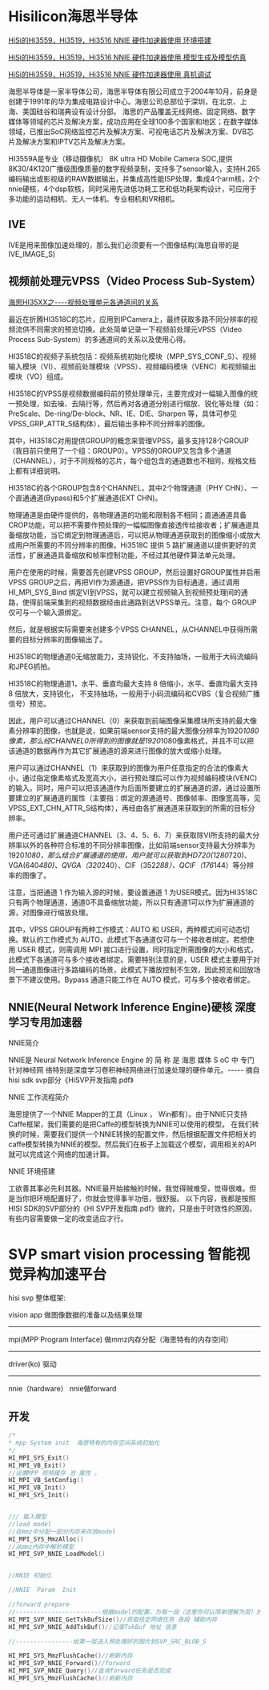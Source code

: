 # Hisilicon海思半导体

[HiSi的Hi3559，Hi3519，Hi3516 NNIE 硬件加速器使用 环境搭建](https://blog.csdn.net/u011728480/article/details/91125581)

[HiSi的Hi3559，Hi3519，Hi3516 NNIE 硬件加速器使用 模型生成及模型仿真](https://blog.csdn.net/u011728480/article/details/91294917)

[HiSi的Hi3559，Hi3519，Hi3516 NNIE 硬件加速器使用 真机调试](https://blog.csdn.net/u011728480/article/details/92069793)

海思半导体是一家半导体公司，海思半导体有限公司成立于2004年10月，前身是创建于1991年的华为集成电路设计中心。海思公司总部位于深圳，在北京、上海、美国硅谷和瑞典设有设计分部。
海思的产品覆盖无线网络、固定网络、数字媒体等领域的芯片及解决方案，成功应用在全球100多个国家和地区；在数字媒体领域，已推出SoC网络监控芯片及解决方案、可视电话芯片及解决方案、DVB芯片及解决方案和IPTV芯片及解决方案。

HI3559A是专业（移动摄像机） 8K ultra HD Mobile Camera SOC,提供8K30/4K120广播级图像质量的数字视频录制，支持多了sensor输入，支持H.265编码输出或影视级的RAW数据输出，并集成高性能ISP处理，集成4个arm核，2个nnie硬核，4个dsp软核，同时采用先进低功耗工艺和低功耗架构设计，可应用于多功能的运动相机、无人一体机、专业相机和VR相机。

## IVE
IVE是用来图像加速处理的，那么我们必须要有一个图像结构(海思自带的是IVE_IMAGE_S)


## 视频前处理元VPSS（Video Process Sub-System）
[海思HI35XX之----视频处理单元各通道间的关系 ](https://www.cnblogs.com/cyyljw/p/6861593.html)

最近在折腾HI3518C的芯片，应用到IPCamera上，最终获取多路不同分辨率的视频流供不同需求的预览切换。此处简单记录一下视频前处理元VPSS（Video Process Sub-System）的多通道间的关系以及使用心得。

HI3518C的视频子系统包括：视频系统初始化模块（MPP_SYS_CONF_S）、视频输入模块（VI）、视频前处理模块（VPSS）、视频编码模块（VENC）和视频输出模块（VO）组成。

HI3518C的VPSS是视频数据编码前的预处理单元，主要完成对一幅输入图像的统一预处理，如去噪、去隔行等，然后再对各通道分别进行缩放、锐化等处理（如：PreScale、De-ring/De-block、NR、IE、DIE、Sharpen 等，具体可参见VPSS_GRP_ATTR_S结构体），最后输出多种不同分辨率的图像。
        
其中，HI3518C对用提供GROUP的概念来管理VPSS，最多支持128个GROUP（我目前只使用了一个组：GROUP0）。VPSS的GROUP又包含多个通道（CHANNEL），对于不同规格的芯片，每个组包含的通道数也不相同，规格文档上都有详细说明。
        
HI3518C的各个GROUP包含8个CHANNEL，其中2个物理通道（PHY CHN）、一个直通通道(Bypass)和5个扩展通道(EXT CHN)。
        
物理通道是由硬件提供的，各物理通道的功能和限制各不相同；直通通道具备CROP功能，可以把不需要作预处理的一幅幅图像直接透传给接收者；扩展通道具备缩放功能，当它绑定到物理通道后，可以把从物理通道获取到的图像缩小或放大成用户所需要的不同分辨率的图像。Hi3518C 提供 5 路扩展通道以提供更好的灵活性，扩展通道具备缩放和帧率控制功能，不经过其他硬件算法单元处理。
        
用户在使用的时候，需要首先创建VPSS GROUP，然后设置好GROUP属性并启用VPSS GROUP之后，再把VI作为源通道，把VPSS作为目标通道，通过调用 HI_MPI_SYS_Bind 绑定VI到VPSS，就可以建立视频输入到视频预处理间的通路，使得前端采集到的视频数据经由此通路到达VPSS单元。注意，每个 GROUP 仅可与一个输入源绑定。
        
然后，就是根据实际需要来创建多个VPSS CHANNEL，从CHANNEL中获得所需要的目标分辨率的图像输出了。
        
HI3518C的物理通道0无缩放能力，支持锐化，不支持抽场，一般用于大码流编码和JPEG抓拍。
        
HI3518C的物理通道1，水平、垂直均最大支持 8 倍缩小，水平、垂直均最大支持 8 倍放大，支持锐化， 不支持抽场，一般用于小码流编码和CVBS（复合视频广播信号）预览。
        
因此，用户可以通过CHANNEL（0）来获取到前端图像采集模块所支持的最大像素分辨率的图像，也就是说，如果前端sensor支持的最大图像分辨率为1920*1080像素，那么经CHANNEL0所得到的图像就是1920*1080像素格式，并且不可以把该通道的数据再作为其它扩展通道的源来进行图像的放大或缩小处理。
        
用户可以通过CHANNEL（1）来获取到的图像为用户任意指定的合法的像素大小，通过指定像素格式及宽高大小，进行预处理后可以作为视频编码模块(VENC)的输入。同时，用户可以把该通道作为后面所要建立的扩展通道的源，通过设置所要建立的扩展通道的属性（主要指：绑定的源通道号、图像帧率、图像宽高等，见VPSS_EXT_CHN_ATTR_S结构体），再经由各扩展通道来获取到的所需的目标分辨率。
        
用户还可通过扩展通道CHANNEL（3、4、5、6、7）来获取除VI所支持的最大分辨率以外的各种符合标准的不同分辨率图像，比如前端sensor支持最大分辨率为1920*1080，那么结合扩展通道的使用，用户就可以获取到HD720(1280*720)、VGA(640*480)、QVGA（320*240）、CIF（352*288）、QCIF（176*144）等分辨率的图像了。
        
注意，当把通道 1 作为输入源的时候，要设置通道 1 为USER模式。因为HI3518C只有两个物理通道，通道0不具备缩放功能，所以只有通道1可以作为扩展通道的源，对图像进行缩放处理。
        
其中，VPSS GROUP有两种工作模式：AUTO 和 USER，两种模式间可动态切换。默认的工作模式为 AUTO，此模式下各通道仅可与一个接收者绑定。若想使用 USER 模式，则需调用 MPI 接口进行设置，同时指定所需图像的大小和格式，此模式下各通道可与多个接收者绑定。需要特别注意的是，USER 模式主要用于对同一通道图像进行多路编码的场景，此模式下播放控制不生效，因此预览和回放场景下不建议使用。Bypass 通道只能工作在 AUTO 模式，可与多个接收者绑定。
        

## NNIE(Neural Network Inference Engine)硬核 深度学习专用加速器

NNIE简介

NNIE是 Neural Network Inference Engine 的 简 称 是 海思 媒体 S oC 中 专门针对神经网
络特别是深度学习卷积神经网络进行加速处理的硬件单元。----- 摘自hisi sdk svp部分《HiSVP开发指南.pdf》

NNIE 工作流程简介

海思提供了一个NNIE Mapper的工具（Linux ， Win都有）。由于NNIE只支持Caffe框架，我们需要的是把Caffe的模型转换为NNIE可以使用的模型。
在我们转换的时候，需要我们提供一个NNIE转换的配置文件，然后根据配置文件把相关的caffe模型转换为NNIE的模型。然后我们在板子上加载这个模型，调用相关的API就可以完成这个网络的加速计算。

NNIE 环境搭建

工欲善其事必先利其器。NNIE最开始接触的时候，我觉得贼难受，觉得很难。但是当你把环境配置好了，你就会觉得事半功倍，很舒服。
以下内容，我都是按照HISI SDK的SVP部分的《HI SVP开发指南.pdf》做的，只是由于时效性的原因，有些内容需要做一定的改变适应才行。



# SVP smart vision processing 智能视觉异构加速平台

hisi svp 整体框架:

vision app  做图像数据的准备以及结果处理

--------------------

mpi(MPP Program Interface)   做mmz内存分配（海思特有的内存空间）

--------------------

driver(ko)   驱动

--------------------

nnie（hardware）   nnie做forward

## 开发
```c
/*
* mpp System init  海思特有的内存空间系统初始化
*/
HI_MPI_SYS_Exit()
HI_MPI_VB_Exit()
//设置MPP 视频缓存 池 属性 。
HI_MPI_VB_SetConfig()
HI_MPI_VB_Init()
HI_MPI_SYS_Init()


/// 载入模型
//load model
//在mmz中分配一部分内存来存放model
HI_MPI_SYS_MmzAlloc()
//从mmz内存中解析模型
HI_MPI_SVP_NNIE_LoadModel()


//NNIE 初始化

//NNIE  Param  Init

//forward prepare
//------------------------根据model的配置，为每一段（这里你可以简单理解为层）的forward ctrl param , src Blob, dst Blob.也就是初始化SVP_NNIE_FORWARD_CTRL_S[]，SVP_NNIE_FORWARD_WITHBBOX_CTRL_S[]，SVP_SRC_BLOB_S[]，SVP_DST_BLOB_S[]数组元素的值。
HI_MPI_SVP_NNIE_GetTskBufSize()//获取给定网络任务 各段 辅助内存
HI_MPI_SVP_NNIE_AddTskBuf()//记录TskBuf 地址 信息

//----------------给第一层送入预处理好的图片到SVP_SRC_BLOB_S

HI_MPI_SYS_MmzFlushCache()//刷新内存
HI_MPI_SVP_NNIE_Forward()//forward
HI_MPI_SVP_NNIE_Query()//查询forward任务是否完成
HI_MPI_SYS_MmzFlushCache()//刷新内存


```


